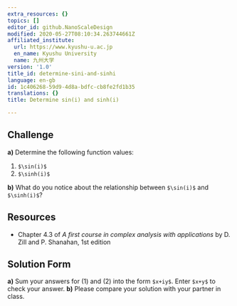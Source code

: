 ```yaml
---
extra_resources: {}
topics: []
editor_id: github.NanoScaleDesign
modified: 2020-05-27T08:10:34.263744661Z
affiliated_institute:
  url: https://www.kyushu-u.ac.jp
  en_name: Kyushu University
  name: 九州大学
version: '1.0'
title_id: determine-sini-and-sinhi
language: en-gb
id: 1c406268-59d9-4d8a-bdfc-cb8fe2fd1b35
translations: {}
title: Determine sin(i) and sinh(i)

---
```


## Challenge
**a)** Determine the following function values:

1. `$\sin(i)$`
1. `$\sinh(i)$`

**b)** What do you notice about the relationship between `$\sin(i)$` and `$\sinh(i)$`?

## Resources
- Chapter 4.3 of *A first course in complex analysis with applications* by D. Zill and P. Shanahan, 1st edition


## Solution Form
**a)** Sum your answers for (1) and (2) into the form `$x+iy$`.
Enter `$x+y$` to check your answer.
**b)** Please compare your solution with your partner in class.